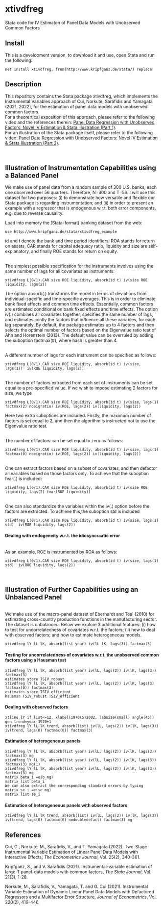 # xtivdfreg
Stata code for IV Estimaton of Panel Data Models with Unobserved Common Factors

## Install
This is a development version, to download it and use, open Stata and run the following:

```
net install xtivdfreg, from(http://www.kripfganz.de/stata/) replace
```

## Description
This repository contains the Stata package xtivdfreg, which implements the Instrumental Variables approach of Cui, Norkute, Sarafidis and Yamagata (2021, 2022), for the estimation of panel data models with unobserved common factors. 
<br />
For a theorertical exposition of this approach, please refer to the following video and the references therein: [Panel Data Regression with Unobserved Factors: Novel IV Estimation & Stata Illustration (Part 1)](https://www.youtube.com/watch?v=VHX7zM2ui_I).
<br />
For an illustration of the Stata package itself, please refer to the following video: [Panel Data Regression with Unobserved Factors: Novel IV Estimation & Stata Illustration (Part 2)](https://www.youtube.com/watch?v=eCrXxa8u4JU).

<br />

## Illustration of Instrumentation Capabilities using a Balanced Panel

We make use of panel data from a random sample of 300 U.S. banks, each one observed over 56 quarters. Therefore, N=300 and T=56. I will use this dataset for two purposes: (i) to demonstrate how versatile and flexible our Stata package is regarding instrumentation; and (ii) in order to present an example with a regressor that is endogenous w.r.t. both error components, e.g. due to reverse causality.


Load into memory the (Stata-format) banking dataset from the web:

```
use http://www.kripfganz.de/stata/xtivdfreg_example
```

id and t denote the bank and time period identifiers, ROA stands for return on assets, CAR stands for capital adequacy ratio, liquidity and size are self-explanatory, and finally ROE stands for return on equity.

<br />
The simplest possible specification for the instruments involves using the same number of lags for all covariates as instruments:

```
xtivdfreg L(0/1).CAR size ROE liquidity, absorb(id t) iv(size ROE liquidity, lags(2))
```

The option absorb(.) transforms the model in terms of deviations from individual-specific and time-specific averages. This is in order to eliminate bank fixed effects and common time effects. Essentially, common factors are estimated conditional on bank fixed effects and time effects.
The option iv(.) combines all covariates together, specifies the same number of lags, and estimates jointly the factors that influence all these variables, for each lag separately. By default, the package estimates up to 4 factors and then selects the optimal number of factors based on the Eigenvalue ratio test of Ahn and Horenstein (2013). The default value can be overruled by adding the suboption factmax(#), where hash is greater than 4.

<br />
A different number of lags for each instrument can be specified as follows:

```
xtivdfreg L(0/1).CAR size ROE liquidity, absorb(id t) iv(size, lags(1))  iv(ROE liquidity, lags(2))
```

<br />
The number of factors extracted from each set of instruments can be set equal to a pre-specified value. If we wish to impose estimating 2 factors for size, we type

```
xtivdfreg L(0/1).CAR size ROE liquidity, absorb(id t) iv(size, lags(1) factmax(2) noeigratio) iv(ROE, lags(2)) iv(liquidity, lags(2)) 
```

Here two extra suboptions are included. Firstly, the maximum number of factors is set equal to 2, and then the algorithm is instructed not to use the Eigenvalue ratio test.


<br />
The number of factors can be set equal to zero as follows:

```
xtivdfreg L(0/1).CAR size ROE liquidity, absorb(id t) iv(size, lags(1) factmax(0) noeigratio) iv(ROE, lags(2)) iv(liquidity, lags(2))
```

<br />
One can extract factors based on a subset of covariates, and then defactor all variables based on those factors only. To achieve that the suboption fvar(.) is included:

```
xtivdfreg L(0/1).CAR size ROE liquidity, absorb(id t) iv(size ROE liquidity, lags(2) fvar(ROE liquidity)) 
```

<br />
One can also standardize the variables within the iv(.) option before the factors are extracted. To achieve this,the suboption std is included

```
xtivdfreg L(0/1).CAR size ROE liquidity, absorb(id t) iv(size, lags(1) std)  iv(ROE liquidity, lags(2)) 
```

#### Dealing with endogeneity w.r.t. the idiosyncraatic error

<br />
As an example, ROE is instrumented by ROA as follows:

```
xtivdfreg L(0/1).CAR size ROE liquidity, absorb(id t) iv(size, lags(1) std)  iv(ROE liquidity, lags(2)) 
```

<br />

## Illustration of Further Capabilities using an Unbalanced Panel
<br />
We make use of the macro-panel dataset of Eberhardt and Teal (2010) for estimating cross-country production functions in the manufacturing sector. The dataset is unbalanced. Below we explore 3 additional features: (i) how to test for uncorrelatedness of covariates w.r.t. the factors; (ii) how to deal with observed factors; and how to estimate heterogeneous models.

```
xtivdfreg lY lL lK, absorb(list year) iv(lL lK, lags(3)) factmax(3)
```

#### Testing for uncorrelatedness of covariates w.r.t. the unobserved common factors using a Hausman test

```
xtivdfreg lY lL lK, absorb(list year) iv(lL, lags(2)) iv(lK, lags(3)) factmax(3)
estimates store TSIV_robust
xtivdfreg lY lL lK, absorb(list year) iv(lL, lags(2)) iv(lK, lags(3) factmax(0)) factmax(3)
estimates store TSIV_efficient
hausman TSIV_robust TSIV_efficient
```

#### Dealing with observed factors

```
xtline lY if list<=12, xlabel(1970(5)2002, labsize(small) angle(45))
gen trend=year-1970+1
xtivdfreg lY lL lK trend, absorb(list) iv(lL, lags(2)) iv(lK, lags(3)) iv(trend, lags(0) factmax(0)) factmax(3)
```

#### Estimation of heterogeneous panels

```
xtivdfreg lY lL lK, absorb(list year) iv(lL, lags(2)) iv(lK, lags(3)) factmax(3) mg
xtivdfreg lY lL lK, absorb(list year) iv(lL, lags(2)) iv(lK, lags(3)) factmax(3) mg(1)
xtivdfreg lY lL lK, absorb(list year) iv(lL, lags(2)) iv(lK, lags(3)) factmax(3) mg
matrix beta_i =e(b_mg)
matrix list beta_i
We can also extract the corresponding standard errors by typing
matrix se_i =e(se_mg)
matrix list se_i
```

#### Estimation of heterogeneous panels with observed factors

```
xtivdfreg lY lL lK trend, absorb(list) iv(lL, lags(2)) iv(lK, lags(3)) iv(trend, lags(0) factmax(0) nodoubledefact) factmax(3) mg
```


## References
Cui, G., Norkute, M., Sarafidis, V., and T. Yamagata (2022). Two-Stage Instrumental Variable Estimation of Linear Panel Data Models with Interactive Effects, *The Econometrics Journal*, Vol. 25(2), 340-361.

Kripfganz, S., and V. Sarafidis (2021). Instrumental-variable estimation of large-T panel-data models with common factors, *The Stata Journal*, Vol. 21(3), 1-28.

Norkute, M., Sarafidis, V., Yamagata, T. and G. Cui (2021). Instrumental Variable Estimation of Dynamic Linear Panel Data Models with Defactored Regressors and a Multifactor Error Structure, *Journal of Econometrics*, Vol. 220(2), 416-446.
